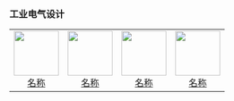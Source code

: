 ### 工业电气设计

<table>
  <tr>
    <td style="text-align: center;">
      <a href="链接">
        <img src="png/工业电气设计/图片.png" width="80">
        <br>
        <span>名称</span>
      </a>
    </td>
    <td style="text-align: center;">
      <a href="链接">
        <img src="png/工业电气设计/图片.png" width="80">
        <br>
        <span>名称</span>
      </a>
    </td>
    <td style="text-align: center;">
      <a href="链接">
        <img src="png/工业电气设计/图片.png" width="80">
        <br>
        <span>名称</span>
      </a>
    </td>
    <td style="text-align: center;">
      <a href="链接">
        <img src="png/工业电气设计/图片.png" width="80">
        <br>
        <span>名称</span>
      </a>
    </td>
    </tr>
</table>